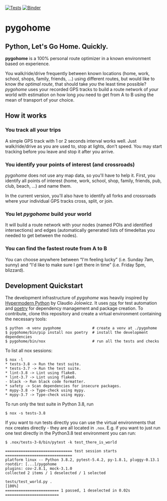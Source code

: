 [![Tests](https://github.com/eumiro/pygohome/workflows/Tests/badge.svg)](https://github.com/eumiro/pygohome/actions?workflow=Tests)
[![Binder](https://mybinder.org/badge_logo.svg)](https://mybinder.org/v2/gh/eumiro/pygohome/master?filepath=notebooks%2Fpygohome.ipynb)

# pygohome

## Python, Let's Go Home. Quickly.

**pygohome** is a 100% personal route optimizer in a known environment based on experience.

You walk/ride/drive frequently between known locations (home, work, school, shops, family, friends, …) using different routes, but would like to know *the optimal route*, that should take *you* the least time possible? *pygohome* uses your recorded GPS tracks to build a route network of *your* world with estimation on how long *you* need to get from A to B using the mean of transport of your choice.

## How it works

### You track all your trips

A simple GPS track with 1 or 2 seconds interval works well. Just walk/ride/drive as you are used to, stop at lights, don't speed. You may start tracking before you leave and stop it after you arrive.

### You identify your points of interest (and crossroads)

*pygohome* does not use any map data, so you'll have to help it. First, you identify all points of interest (home, work, school, shop, family, friends, pub, club, beach, …) and name them.

In the current version, you'll also have to identify all forks and crossroads where your individual GPS tracks cross, split, or join.

### You let *pygohome* build your world

It will build a route network with your nodes (named POIs and identified intersections) and edges (automatically generated lists of timedeltas you needed to get between the nodes).

### You can find the fastest route from A to B

You can choose anywhere between “I'm feeling lucky” (i.e. Sunday 7am, sunny) and “I'd like to make sure I get there in time” (i.e. Friday 5pm, blizzard).

## Development Quickstart

The development infrastructure of *pygohome* was heavily inspired by [Hypermodern Python](https://cjolowicz.github.io/posts/hypermodern-python-01-setup/) by Claudio Jolowicz. It uses [nox](https://nox.thea.codes/en/stable/) for test automation and [poetry](https://python-poetry.org/) for dependency management and package creation. To contribute, clone this repository and create a virtual environment containing the necessary tools:

    $ python -m venv pygohome              # create a venv at ./pygohome
    $ pygohome/bin/pip install nox poetry  # install the development dependencies
    $ pygohome/bin/nox                     # run all the tests and checks

To list all nox sessions:

    $ nox -l
    * tests-3.8 -> Run the test suite.
    * tests-3.7 -> Run the test suite.
    * lint-3.8 -> Lint using flake8.
    * lint-3.7 -> Lint using flake8.
    - black -> Run black code formatter.
    * safety -> Scan dependencies for insecure packages.
    * mypy-3.8 -> Type-check using mypy.
    * mypy-3.7 -> Type-check using mypy.

To run only the test suite in Python 3.8, run

    $ nox -s tests-3.8

If you want to run tests directly you can use the virtual environments that nox creates directly - they are all located in `.nox`. E.g. if you want to just run one test directly in the Python3.8 test environment you can run:

```text
$ .nox/tests-3-8/bin/pytest -k test_there_is_world

============================== test session starts ==============================
platform linux -- Python 3.8.2, pytest-5.4.2, py-1.8.1, pluggy-0.13.1
rootdir: [...]/pygohome
plugins: cov-2.8.1, mock-3.1.0
collected 2 items / 1 deselected / 1 selected

tests/test_world.py .                                                      [100%]
======================== 1 passed, 1 deselected in 0.02s ========================
```
